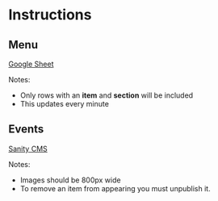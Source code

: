 # Instructions

## Menu
[Google Sheet](https://docs.google.com/spreadsheets/d/1MEPZ_B8ACNICWCKWV9qEzSivBcec0Npg5gfYSp6K-KA/edit#gid=0)

Notes:
* Only rows with an **item** and **section** will be included
* This updates every minute

## Events
[Sanity CMS](https://nocomplyfoods.sanity.studio/structure)

Notes:
* Images should be 800px wide
* To remove an item from appearing you must unpublish it.